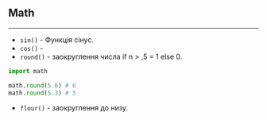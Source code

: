 ## Math
---
- `sin()` - Функція сінус.
- `cos()` - 
- `round()` - заокруглення числа if n > ,5 = 1 else 0.
```python
import math

math.round(5.6) # 6
math.round(5.3) # 5
```
- `flour()` - заокруглення до низу.
